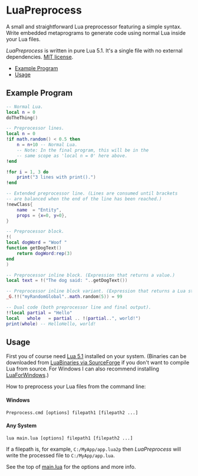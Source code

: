 # LuaPreprocess

<!-- ![version 1.0](https://img.shields.io/badge/version-1.0-green.svg) -->

A small and straightforward Lua preprocessor featuring a simple syntax.
Write embedded metaprograms to generate code using normal Lua inside your Lua files.

*LuaPreprocess* is written in pure Lua 5.1. It's a single file with no external dependencies. [MIT license](LICENSE.txt).

- [Example Program](#example-program)
- [Usage](#usage)



## Example Program
```lua
-- Normal Lua.
local n = 0
doTheThing()

-- Preprocessor lines.
local n = 0
!if math.random() < 0.5 then
	n = n+10 -- Normal Lua.
	-- Note: In the final program, this will be in the
	-- same scope as 'local n = 0' here above.
!end

!for i = 1, 3 do
	print("3 lines with print().")
!end

-- Extended preprocessor line. (Lines are consumed until brackets
-- are balanced when the end of the line has been reached.)
!newClass{
	name  = "Entity",
	props = {x=0, y=0},
}

-- Preprocessor block.
!(
local dogWord = "Woof "
function getDogText()
	return dogWord:rep(3)
end
)

-- Preprocessor inline block. (Expression that returns a value.)
local text = !("The dog said: "..getDogText())

-- Preprocessor inline block variant. (Expression that returns a Lua string.)
_G.!!("myRandomGlobal"..math.random(5)) = 99

-- Dual code (both preprocessor line and final output).
!!local partial = "Hello"
local   whole   = partial .. !(partial..", world!")
print(whole) -- HelloHello, world!
```



## Usage
First you of course need [Lua 5.1](https://www.lua.org/versions.html#5.1) installed on your system. (Binaries can be
downloaded from [LuaBinaries via SourceForge](https://sourceforge.net/projects/luabinaries/files/5.1.5/Tools%20Executables/)
if you don't want to compile Lua from source. For Windows I can also recommend installing
[LuaForWindows](https://github.com/rjpcomputing/luaforwindows).)

How to preprocess your Lua files from the command line:

#### Windows
```batch
Preprocess.cmd [options] filepath1 [filepath2 ...]
```

#### Any System
```batch
lua main.lua [options] filepath1 [filepath2 ...]
```

If a filepath is, for example, `C:/MyApp/app.lua2p` then *LuaPreprocess* will write the processed file to `C:/MyApp/app.lua`.

See the top of [main.lua](main.lua) for the options and more info.


